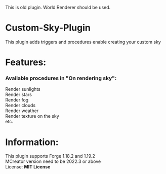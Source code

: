 This is old plugin. World Renderer should be used.
  
# Custom-Sky-Plugin
This plugin adds triggers and procedures enable creating your custom sky

# Features:
### Available procedures in "On rendering sky":  
Render sunlights  
Render stars  
Render fog  
Render clouds  
Render weather  
Render texture on the sky  
etc.

# Information:
This plugin supports Forge 1.18.2 and 1.19.2  
MCreator version need to be 2022.3 or above  
License: __MIT License__
